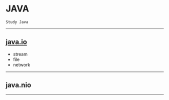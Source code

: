 # __JAVA__
    Study Java

<hr/>

## [java.io](./src/io)
- stream
- file
- network

----
## java.nio


----